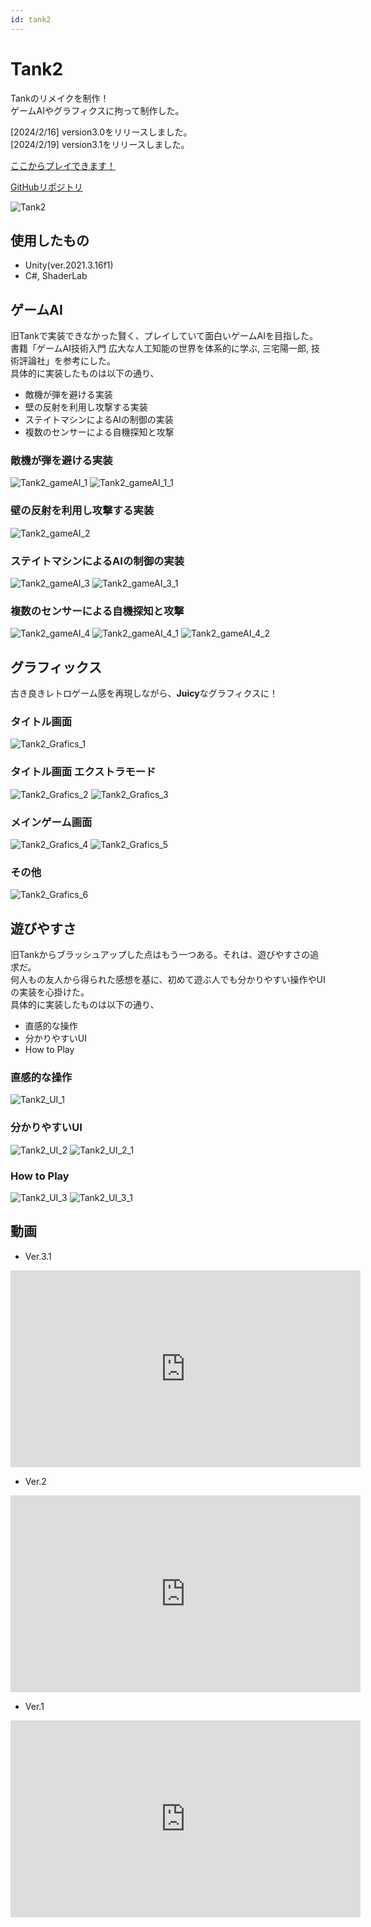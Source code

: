 ```yaml
---
id: tank2
---
```

# Tank2
Tankのリメイクを制作！  
ゲームAIやグラフィクスに拘って制作した。  


[2024/2/16] version3.0をリリースしました。  
[2024/2/19] version3.1をリリースしました。


[ここからプレイできます！](https://unityroom.com/games/tank_sny)


[GitHubリポジトリ](https://github.com/sny0/Tank2)

![Tank2](../static/img/Tank2_ver3_1.png)


## 使用したもの
- Unity(ver.2021.3.16f1)
- C#, ShaderLab

## ゲームAI
旧Tankで実装できなかった賢く、プレイしていて面白いゲームAIを目指した。  
書籍「ゲームAI技術入門 広大な人工知能の世界を体系的に学ぶ, 三宅陽一郎, 技術評論社」を参考にした。  
具体的に実装したものは以下の通り、
- 敵機が弾を避ける実装
- 壁の反射を利用し攻撃する実装
- ステイトマシンによるAIの制御の実装
- 複数のセンサーによる自機探知と攻撃

### 敵機が弾を避ける実装
![Tank2_gameAI_1](../static/img/Tank2_gameAI_1.jpg)
![Tank2_gameAI_1_1](../static/img/Tank2_gameAI_1_1.jpg)


### 壁の反射を利用し攻撃する実装
![Tank2_gameAI_2](../static/img/Tank2_gameAI_2.jpg)


### ステイトマシンによるAIの制御の実装
![Tank2_gameAI_3](../static/img/Tank2_gameAI_3.jpg)
![Tank2_gameAI_3_1](../static/img/Tank2_gameAI_3_1.jpg)


### 複数のセンサーによる自機探知と攻撃
![Tank2_gameAI_4](../static/img/Tank2_gameAI_4.jpg)
![Tank2_gameAI_4_1](../static/img/Tank2_gameAI_4_1.jpg)
![Tank2_gameAI_4_2](../static/img/Tank2_gameAI_4_2.jpg)

## グラフィックス
古き良きレトロゲーム感を再現しながら、**Juicy**なグラフィクスに！

### タイトル画面
![Tank2_Grafics_1](../static/img/Tank2_grafics_1.jpg)

### タイトル画面 エクストラモード
![Tank2_Grafics_2](../static/img/Tank2_grafics_2.jpg)
![Tank2_Grafics_3](../static/img/Tank2_grafics_3.jpg)

### メインゲーム画面
![Tank2_Grafics_4](../static/img/Tank2_grafics_4.jpg)
![Tank2_Grafics_5](../static/img/Tank2_grafics_5.jpg)

### その他
![Tank2_Grafics_6](../static/img/Tank2_grafics_6.jpg)

## 遊びやすさ
旧Tankからブラッシュアップした点はもう一つある。それは、遊びやすさの追求だ。  
何人もの友人から得られた感想を基に、初めて遊ぶ人でも分かりやすい操作やUIの実装を心掛けた。  
具体的に実装したものは以下の通り、
- 直感的な操作
- 分かりやすいUI
- How to Play


### 直感的な操作
![Tank2_UI_1](../static/img/Tank2_UI_1.jpg)

### 分かりやすいUI
![Tank2_UI_2](../static/img/Tank2_UI_2.jpg)
![Tank2_UI_2_1](../static/img/Tank2_UI_2_1.jpg)

### How to Play
![Tank2_UI_3](../static/img/Tank2_UI_3.jpg)
![Tank2_UI_3_1](../static/img/Tank2_UI_3_1.jpg)


## 動画
- Ver.3.1


<iframe width="560" height="315" src="https://www.youtube.com/embed/TUQ4LjZdLvo?si=3j5wLUAxLc_lgGxY" title="YouTube video player" frameborder="0" allow="accelerometer; autoplay; clipboard-write; encrypted-media; gyroscope; picture-in-picture; web-share" allowfullscreen></iframe>

- Ver.2


<iframe width="560" height="315" src="https://www.youtube.com/embed/DeQO3yHnYrs?si=TWq7oZ1cKa0fgG3-" title="YouTube video player" frameborder="0" allow="accelerometer; autoplay; clipboard-write; encrypted-media; gyroscope; picture-in-picture; web-share" allowfullscreen></iframe>


- Ver.1


<iframe width="560" height="315" src="https://www.youtube.com/embed/5UrUUpeXpJQ?si=essHP2MkOOQO88sC" title="YouTube video player" frameborder="0" allow="accelerometer; autoplay; clipboard-write; encrypted-media; gyroscope; picture-in-picture; web-share" allowfullscreen></iframe>